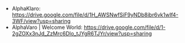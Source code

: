 - AlphaKlaro: https://drive.google.com/file/d/1H_AWSNwfSiF9yNDb8ibr6vk1wIf4-3WF/view?usp=sharing
- AlphaVaro | Welcome World: https://drive.google.com/file/d/1-2gZOXx3nJd_ZzMrc6Dlo_tJYgR6TJYr/view?usp=sharing
